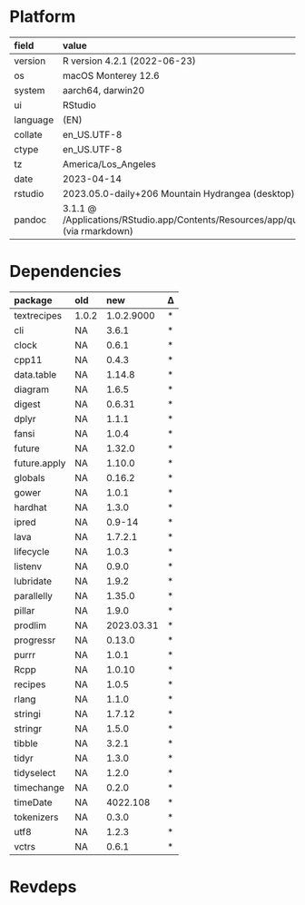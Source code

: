 # Platform

|field    |value                                                                                      |
|:--------|:------------------------------------------------------------------------------------------|
|version  |R version 4.2.1 (2022-06-23)                                                               |
|os       |macOS Monterey 12.6                                                                        |
|system   |aarch64, darwin20                                                                          |
|ui       |RStudio                                                                                    |
|language |(EN)                                                                                       |
|collate  |en_US.UTF-8                                                                                |
|ctype    |en_US.UTF-8                                                                                |
|tz       |America/Los_Angeles                                                                        |
|date     |2023-04-14                                                                                 |
|rstudio  |2023.05.0-daily+206 Mountain Hydrangea (desktop)                                           |
|pandoc   |3.1.1 @ /Applications/RStudio.app/Contents/Resources/app/quarto/bin/tools/ (via rmarkdown) |

# Dependencies

|package      |old   |new        |Δ  |
|:------------|:-----|:----------|:--|
|textrecipes  |1.0.2 |1.0.2.9000 |*  |
|cli          |NA    |3.6.1      |*  |
|clock        |NA    |0.6.1      |*  |
|cpp11        |NA    |0.4.3      |*  |
|data.table   |NA    |1.14.8     |*  |
|diagram      |NA    |1.6.5      |*  |
|digest       |NA    |0.6.31     |*  |
|dplyr        |NA    |1.1.1      |*  |
|fansi        |NA    |1.0.4      |*  |
|future       |NA    |1.32.0     |*  |
|future.apply |NA    |1.10.0     |*  |
|globals      |NA    |0.16.2     |*  |
|gower        |NA    |1.0.1      |*  |
|hardhat      |NA    |1.3.0      |*  |
|ipred        |NA    |0.9-14     |*  |
|lava         |NA    |1.7.2.1    |*  |
|lifecycle    |NA    |1.0.3      |*  |
|listenv      |NA    |0.9.0      |*  |
|lubridate    |NA    |1.9.2      |*  |
|parallelly   |NA    |1.35.0     |*  |
|pillar       |NA    |1.9.0      |*  |
|prodlim      |NA    |2023.03.31 |*  |
|progressr    |NA    |0.13.0     |*  |
|purrr        |NA    |1.0.1      |*  |
|Rcpp         |NA    |1.0.10     |*  |
|recipes      |NA    |1.0.5      |*  |
|rlang        |NA    |1.1.0      |*  |
|stringi      |NA    |1.7.12     |*  |
|stringr      |NA    |1.5.0      |*  |
|tibble       |NA    |3.2.1      |*  |
|tidyr        |NA    |1.3.0      |*  |
|tidyselect   |NA    |1.2.0      |*  |
|timechange   |NA    |0.2.0      |*  |
|timeDate     |NA    |4022.108   |*  |
|tokenizers   |NA    |0.3.0      |*  |
|utf8         |NA    |1.2.3      |*  |
|vctrs        |NA    |0.6.1      |*  |

# Revdeps

